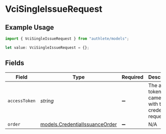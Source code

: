 # VciSingleIssueRequest

## Example Usage

```typescript
import { VciSingleIssueRequest } from "authlete/models";

let value: VciSingleIssueRequest = {};
```

## Fields

| Field                                                                  | Type                                                                   | Required                                                               | Description                                                            |
| ---------------------------------------------------------------------- | ---------------------------------------------------------------------- | ---------------------------------------------------------------------- | ---------------------------------------------------------------------- |
| `accessToken`                                                          | *string*                                                               | :heavy_minus_sign:                                                     | The access token that came along with the credential request.          |
| `order`                                                                | [models.CredentialIssuanceOrder](../models/credentialissuanceorder.md) | :heavy_minus_sign:                                                     | N/A                                                                    |
